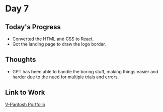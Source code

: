 # Day 7

## Today's Progress
- Converted the HTML and CSS to React.
- Got the landing page to draw the logo border.

## Thoughts
- GPT has been able to handle the boring stuff, making things easier and harder due to the need for multiple trials and errors.

## Link to Work
[V-Paritosh Portfolio](https://github.com/V-Paritosh/V-Paritosh.github.io)
